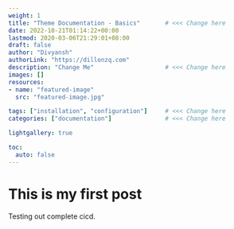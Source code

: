 ```yaml
---
weight: 1
title: "Theme Documentation - Basics"       # <<< Change here
date: 2022-10-21T01:14:22+00:00
lastmod: 2020-03-06T21:29:01+08:00
draft: false                
author: "Divyansh"
authorLink: "https://dillonzq.com"
description: "Change Me"                    # <<< Change here
images: []
resources:
- name: "featured-image"
  src: "featured-image.jpg"

tags: ["installation", "configuration"]     # <<< Change here
categories: ["documentation"]               # <<< Change here

lightgallery: true

toc:
  auto: false
---
```


# This is my first post 

Testing out complete cicd.